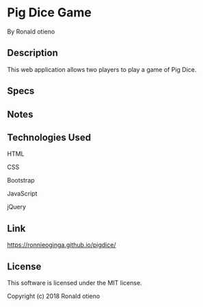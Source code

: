 #  Pig Dice Game

By Ronald otieno

##  Description

This web application allows two players to play a game of Pig Dice.

## Specs

##  Notes

##  Technologies Used

HTML

CSS

Bootstrap

JavaScript

jQuery

##  Link

https://ronnieoginga.github.io/pigdice/

##  License

This software is licensed under the MIT license.

Copyright (c) 2018 Ronald otieno
